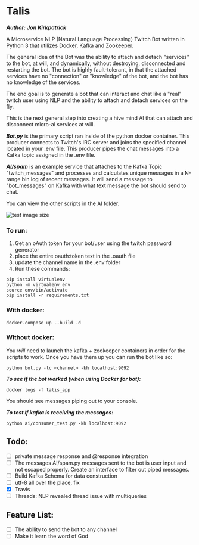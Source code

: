 # Talis

***Author: Jon Kirkpatrick***

A Microservice NLP (Natural Language Processing) Twitch Bot written in Python 3 that utilizes Docker, Kafka and Zookeeper.

The general idea of the Bot was the ability to attach and detach "services" to the bot, at will, and dynamically, without destroying, disconnected and restarting the bot. The bot is highly fault-tolerant, in that the attached services have no "connection" or "knowledge" of the bot, and the bot has no knowledge of the services.

The end goal is to generate a bot that can interact and chat like a "real" twitch user using NLP and the ability to attach and detach services on the fly.

This is the next general step into creating a hive mind AI that can attach and disconnect micro-ai services at will.

***Bot.py*** is the primary script ran inside of the python docker container. This producer connects to Twitch's IRC server and joins the specified channel located in your .env file. This producer pipes the chat messages into a Kafka topic assigned in the .env file.

***AI/spam*** is an example service that attaches to the Kafka Topic "twitch_messages" and processes and calculates unique messages in a N-range bin log of recent messages. It will send a message to "bot_messages" on Kafka with what text message the bot should send to chat.

You can view the other scripts in the AI folder.

![test image size](https://i.imgur.com/6jeuloa.png)

### To run:

1. Get an oAuth token for your bot/user using the twitch password generator
2. place the entire oauth:token text in the .oauth file
3. update the channel name in the .env folder
4. Run these commands:

```
pip install virtualenv
python -m virtualenv env
source env/bin/activate
pip install -r requirements.txt
```

### With docker:

```docker-compose up --build -d```

### Without docker:

You *will* need to launch the kafka + zookeeper containers in order for the scripts to work. Once you have them up you can run the bot like so:

```python bot.py -tc <channel> -kh localhost:9092```


***To see if the bot worked (when using Docker for bot):***

```
docker logs -f talis_app
```

You should see messages piping out to your console.

***To test if kafka is receiving the messages:***
```
python ai/consumer_test.py -kh localhost:9092
```

## Todo:
- [ ] private message response and @response integration
- [ ] The messages AI/spam.py messages sent to the bot is user input and not escaped properly. Create an interface to filter out piped messages.
- [ ] Build Kafka Schema for data construction
- [ ] utf-8 all over the place, fix
- [x] Travis
- [ ] Threads: NLP revealed thread issue with multiqueries

## Feature List:
- [ ] The ability to send the bot to any channel
- [ ] Make it learn the word of God
